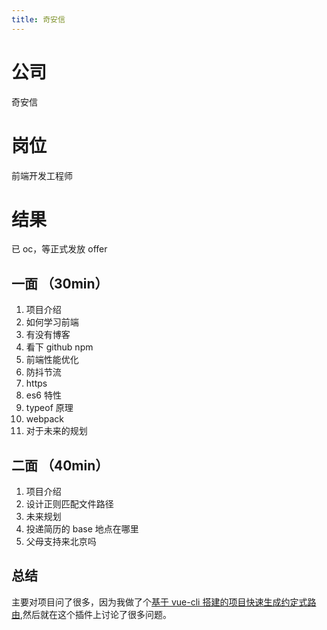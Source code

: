 ```yaml
---
title: 奇安信
---
```


# 公司

奇安信

# 岗位

前端开发工程师

# 结果

已 oc，等正式发放 offer

## 一面 （30min）

1. 项目介绍
2. 如何学习前端
3. 有没有博客
4. 看下 github npm
5. 前端性能优化
6. 防抖节流
7. https
8. es6 特性
9. typeof 原理
10. webpack
11. 对于未来的规划

## 二面 （40min）

1. 项目介绍
2. 设计正则匹配文件路径
3. 未来规划
4. 投递简历的 base 地点在哪里
5. 父母支持来北京吗

## 总结

主要对项目问了很多，因为我做了个[基于 vue-cli 搭建的项目快速生成约定式路由](https://github.com/2heal1/vue-cli-plugin-easy-routing),然后就在这个插件上讨论了很多问题。
